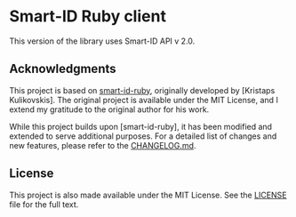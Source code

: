 # Smart-ID Ruby client

This version of the library uses Smart-ID API v 2.0.

## Acknowledgments

This project is based on [smart-id-ruby](https://github.com/mitigate-dev/smart-id-ruby), originally developed by [Kristaps Kulikovskis]. The original project is available under the MIT License, and I extend my gratitude to the original author for his work.

While this project builds upon [smart-id-ruby], it has been modified and extended to serve additional purposes. For a detailed list of changes and new features, please refer to the [CHANGELOG.md](link-to-your-changelog).

## License

This project is also made available under the MIT License. See the [LICENSE](https://github.com/maricavor/smart-id-ruby-client?tab=MIT-1-ov-file) file for the full text.



